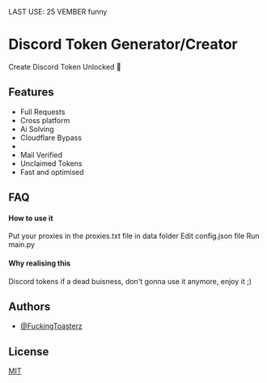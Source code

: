 LAST USE: 25 VEMBER funny
# Discord Token Generator/Creator

Create Discord Token Unlocked 🤖


## Features

- Full Requests
- Cross platform
- Ai Solving
- Cloudflare Bypass
- 
- Mail Verified
- Unclaimed Tokens
- Fast and optimised
## FAQ

#### How to use it

Put your proxies in the proxies.txt file in data folder
Edit config.json file
Run main.py

#### Why realising this

Discord tokens if a dead buisness, don't gonna use it anymore, enjoy it ;)




## Authors

- [@FuckingToasterz](https://www.github.com/FuckingToasterz)


## License

[MIT](https://choosealicense.com/licenses/mit/)

